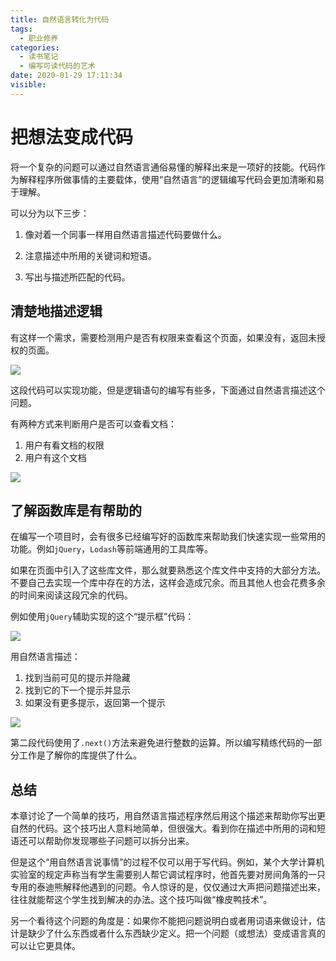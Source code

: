 ```yaml
---
title: 自然语言转化为代码
tags:
  - 职业修养
categories:
  - 读书笔记
  - 编写可读代码的艺术
date: 2020-01-29 17:11:34
visible:
---
```



# 把想法变成代码

将一个复杂的问题可以通过自然语言通俗易懂的解释出来是一项好的技能。代码作为解释程序所做事情的主要载体，使用“自然语言”的逻辑编写代码会更加清晰和易于理解。

可以分为以下三步：

1. 像对着一个同事一样用自然语言描述代码要做什么。

2. 注意描述中所用的关键词和短语。

3. 写出与描述所匹配的代码。

## 清楚地描述逻辑

有这样一个需求，需要检测用户是否有权限来查看这个页面，如果没有，返回未授权的页面。

![](00169.jpg)

这段代码可以实现功能，但是逻辑语句的编写有些多，下面通过自然语言描述这个问题。

有两种方式来判断用户是否可以查看文档：

1. 用户有看文档的权限
2. 用户有这个文档

![](00171.jpg)

## 了解函数库是有帮助的

在编写一个项目时，会有很多已经编写好的函数库来帮助我们快速实现一些常用的功能。例如`jQuery`，`Lodash`等前端通用的工具库等。

如果在页面中引入了这些库文件，那么就要熟悉这个库文件中支持的大部分方法。不要自己去实现一个库中存在的方法，这样会造成冗余。而且其他人也会花费多余的时间来阅读这段冗余的代码。

例如使用`jQuery`辅助实现的这个“提示框”代码：

![](00174.jpg)

用自然语言描述：

1. 找到当前可见的提示并隐藏
2. 找到它的下一个提示并显示
3. 如果没有更多提示，返回第一个提示

![](00175.jpg)

第二段代码使用了`.next()`方法来避免进行整数的运算。所以编写精练代码的一部分工作是了解你的库提供了什么。

## 总结

本章讨论了一个简单的技巧，用自然语言描述程序然后用这个描述来帮助你写出更自然的代码。这个技巧出人意料地简单，但很强大。看到你在描述中所用的词和短语还可以帮助你发现哪些子问题可以拆分出来。

但是这个“用自然语言说事情”的过程不仅可以用于写代码。例如，某个大学计算机实验室的规定声称当有学生需要别人帮它调试程序时，他首先要对房间角落的一只专用的泰迪熊解释他遇到的问题。令人惊讶的是，仅仅通过大声把问题描述出来，往往就能帮这个学生找到解决的办法。这个技巧叫做“橡皮鸭技术”。

另一个看待这个问题的角度是：如果你不能把问题说明白或者用词语来做设计，估计是缺少了什么东西或者什么东西缺少定义。把一个问题（或想法）变成语言真的可以让它更具体。
